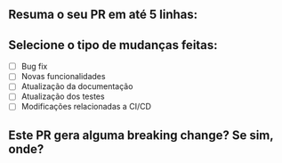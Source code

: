 ## Resuma o seu PR em até 5 linhas:

## Selecione o tipo de mudanças feitas:
- [ ] Bug fix
- [ ] Novas funcionalidades
- [ ] Atualização da documentação
- [ ] Atualização dos testes
- [ ] Modificações relacionadas a CI/CD

## Este PR gera alguma breaking change? Se sim, onde?
